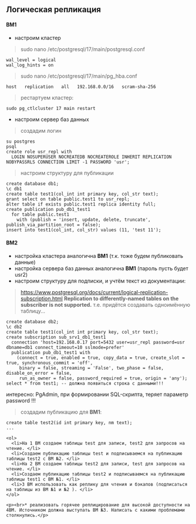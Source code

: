## Логическая репликация

#### ВМ1
- настроим кластер
> sudo nano /etc/postgresql/17/main/postgresql.conf
```
wal_level = logical
wal_log_hints = on
```
> sudo nano /etc/postgresql/17/main/pg_hba.conf
```
host   replication   all   192.168.0.0/16   scram-sha-256
```
> рестартуем кластер:
```
sudo pg_ctlcluster 17 main restart
```
- настроим сервер баз данных
> создадим логин
```
su postgres
psql
create role usr_repl with
  LOGIN NOSUPERUSER NOCREATEDB NOCREATEROLE INHERIT REPLICATION NOBYPASSRLS CONNECTION LIMIT -1 PASSWORD 'usr';
```
> настроим структуру для публикации
```
create database db1;
\c db1
create table test1(col_int int primary key, col_str text);
grant select on table public.test1 to usr_repl;
alter table if exists public.test1 replica identity full;
create publication pub_db1_test1
  for table public.test1
    with (publish = 'insert, update, delete, truncate', publish_via_partition_root = false);
insert into test1(col_int, col_str) values (11, 'test 11');
```
#### ВМ2
- настройка кластера аналогична **ВМ1** (т.к. тоже будем публиковать данные)
- настройка сервера баз данных аналогична **ВМ1** (пароль пусть будет usr2)
- настроим структуру для подписки, и учтём текст из документации:
> https://www.postgresql.org/docs/current/logical-replication-subscription.html
> **Replication to differently-named tables on the subscriber is not supported.**
> т.е. придётся создавать одноимённую таблицу...
```
create database db2;
\c db2
create table test1(col_int int primary key, col_str text);
create subscription sub_srv1_db1_test1
  connection 'host=192.168.0.17 port=5432 user=usr_repl password=usr dbname=db1 connect_timeout=10 sslmode=prefer'
  publication pub_db1_test1 with
    (connect = true, enabled = true, copy_data = true, create_slot = true, synchronous_commit = 'off',
     binary = false, streaming = 'False', two_phase = false, disable_on_error = false,
     run_as_owner = false, password_required = true, origin = 'any');
select * from test1; -- должна появиться строка с данными!!!
```
интересно: PgAdmin, при формировании SQL-скрипта, теряет параметр password !!!
> создадим публикацию для **ВМ1**:
```
create table test2(id int primary key, nm text);
...
```
    
    <ol>
      <li>На 1 ВМ создаем таблицы test для записи, test2 для запросов на чтение. </li>
      <li>Создаем публикацию таблицы test и подписываемся на публикацию таблицы test2 с ВМ №2. </li>
      <li>На 2 ВМ создаем таблицы test2 для записи, test для запросов на чтение. </li>
      <li>Создаем публикацию таблицы test2 и подписываемся на публикацию таблицы test1 с ВМ №1. </li>
      <li>3 ВМ использовать как реплику для чтения и бэкапов (подписаться на таблицы из ВМ №1 и №2 ). </li>
    </ol>

    <p><br>* реализовать горячее реплицирование для высокой доступности на 4ВМ. Источником должна выступать ВМ №3. Написать с какими проблемами столкнулись.</p>
